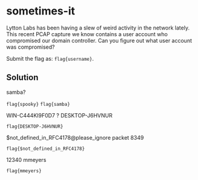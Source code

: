 # sometimes-it

Lytton Labs has been having a slew of weird activity in the network lately. 
This recent PCAP capture we know contains a user account who compromised our domain controller. 
Can you figure out what user account was compromised?

Submit the flag as: `flag{username}`.

## Solution

samba?


`flag{spooky}`
`flag{samba}`

WIN-C444KI9F0D7 ?
DESKTOP-J6HVNUR

`flag{DESKTOP-J6HVNUR}`

$not_defined_in_RFC4178@please_ignore   packet 8349

`flag{$not_defined_in_RFC4178}`

12340 mmeyers

`flag{mmeyers}`
